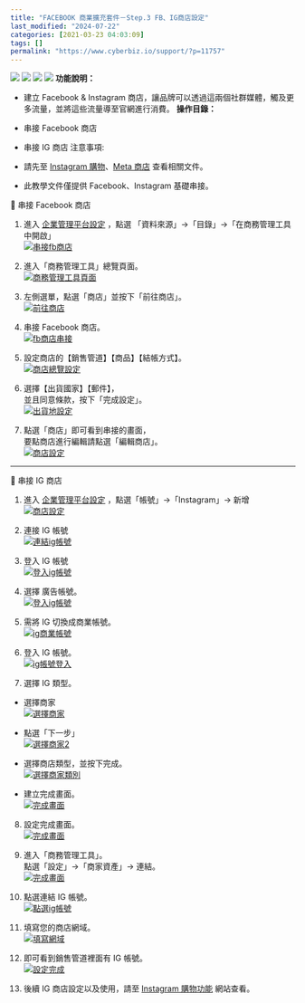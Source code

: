 ```yaml
---
title: "FACEBOOK 商業擴充套件－Step.3 FB、IG商店設定"
last_modified: "2024-07-22"
categories: [2021-03-23 04:03:09]
tags: []
permalink: "https://www.cyberbiz.io/support/?p=11757"
---
```


![](https://www.cyberbiz.io/support/wp-content/uploads/適用站別.png)
[![](https://www.cyberbiz.io/support/wp-content/uploads/台灣站.png)](https://www.cyberbiz.io/support/?page_id=2490)
[![](https://www.cyberbiz.io/support/wp-content/uploads/北美站.png)](https://www.cyberbiz.io/support/?page_id=32080)
[![](https://www.cyberbiz.io/support/wp-content/uploads/日本站.png)]() **功能說明：**  

* 建立 Facebook & Instagram 商店，讓品牌可以透過這兩個社群媒體，觸及更多流量，並將這些流量導至官網進行消費。
**操作目錄：**

* 串接 Facebook 商店
* 串接 IG 商店
注意事項:  

* 請先至 [Instagram 購物](https://www.facebook.com/business/help/582645198813984?id=1069014943260205&content_id=YfngY8Ybzp9hgjp&ref=sem_smb&utm_term=dsa-1744651665794&gclid=CjwKCAjwsvujBhAXEiwA_UXnAJkLwe8zDYorDZEk2DzbJNVO9gDiHumrxBXHB84a6WTjBOaFqsBlzhoCUksQAvD_BwE&wtsid=rdr_0mbqOqDrP5wMFhIc1)、[Meta 商店](https://www.facebook.com/business/shops?wtsid=rdr_0qepCejJMsuVZf5Yd) 查看相關文件。
* 此教學文件僅提供 Facebook、Instagram 基礎串接。

📌 串接 Facebook 商店  

1. 進入 [企業管理平台設定](https://business.facebook.com/) ，點選 「資料來源」→「目錄」→「在商務管理工具中開啟」  
[![串接fb商店](https://www.cyberbiz.io/support/wp-content/uploads/FACEBOOK-FB、IG商店設定01.png)](https://www.cyberbiz.io/support/wp-content/uploads/FACEBOOK-FB、IG商店設定01.png)



2. 進入「商務管理工具」總覽頁面。  
[![商務管理工具頁面](https://www.cyberbiz.io/support/wp-content/uploads/FACEBOOK-FB、IG商店設定02.png)](https://www.cyberbiz.io/support/wp-content/uploads/FACEBOOK-FB、IG商店設定02.png)



3. 左側選單，點選「商店」並按下「前往商店」。  
[![前往商店](https://www.cyberbiz.io/support/wp-content/uploads/FACEBOOK-FB、IG商店設定03.png)](https://www.cyberbiz.io/support/wp-content/uploads/FACEBOOK-FB、IG商店設定03.png)



4. 串接 Facebook 商店。  
[![fb商店串接](https://www.cyberbiz.io/support/wp-content/uploads/FACEBOOK-FB、IG商店設定04.png)](https://www.cyberbiz.io/support/wp-content/uploads/FACEBOOK-FB、IG商店設定04.png)



5. 設定商店的【銷售管道】【商品】【結帳方式】。  
[![商店總覽設定](https://www.cyberbiz.io/support/wp-content/uploads/FACEBOOK-FB、IG商店設定05.png)](https://www.cyberbiz.io/support/wp-content/uploads/FACEBOOK-FB、IG商店設定05.png)



6. 選擇【出貨國家】【郵件】，  
並且同意條款，按下「完成設定」。  
[![出貨地設定](https://www.cyberbiz.io/support/wp-content/uploads/FACEBOOK-FB、IG商店設定06.png)](https://www.cyberbiz.io/support/wp-content/uploads/FACEBOOK-FB、IG商店設定06.png)



7. 點選「商店」即可看到串接的畫面，  
要點商店進行編輯請點選「編輯商店」。  
[![商店設定](https://www.cyberbiz.io/support/wp-content/uploads/FACEBOOK-FB、IG商店設定07.png)](https://www.cyberbiz.io/support/wp-content/uploads/FACEBOOK-FB、IG商店設定07.png)



* * *


📌 串接 IG 商店  

1. 進入 [企業管理平台設定](https://business.facebook.com/) ，點選「帳號」→「Instagram」→ 新增  
[![商店設定](https://www.cyberbiz.io/support/wp-content/uploads/FACEBOOK-FB、IG商店設定08.png)](https://www.cyberbiz.io/support/wp-content/uploads/FACEBOOK-FB、IG商店設定08.png)



2. 連接 IG 帳號  
[![連結ig帳號](https://www.cyberbiz.io/support/wp-content/uploads/FACEBOOK-FB、IG商店設定09.png)](https://www.cyberbiz.io/support/wp-content/uploads/FACEBOOK-FB、IG商店設定09.png)



3. 登入 IG 帳號  
[![登入ig帳號](https://www.cyberbiz.io/support/wp-content/uploads/FACEBOOK-FB、IG商店設定10.png)](https://www.cyberbiz.io/support/wp-content/uploads/FACEBOOK-FB、IG商店設定10.png)



4. 選擇 廣告帳號。  
[![登入ig帳號](https://www.cyberbiz.io/support/wp-content/uploads/FACEBOOK-FB、IG商店設定11.png)](https://www.cyberbiz.io/support/wp-content/uploads/FACEBOOK-FB、IG商店設定11.png)



5. 需將 IG 切換成商業帳號。  
[![ig商業帳號](https://www.cyberbiz.io/support/wp-content/uploads/FACEBOOK-FB、IG商店設定12.png)](https://www.cyberbiz.io/support/wp-content/uploads/FACEBOOK-FB、IG商店設定12.png)



6. 登入 IG 帳號。  
[![ig帳號登入](https://www.cyberbiz.io/support/wp-content/uploads/FACEBOOK-FB、IG商店設定13.png)](https://www.cyberbiz.io/support/wp-content/uploads/FACEBOOK-FB、IG商店設定13.png)



7. 選擇 IG 類型。 
* 選擇商家  
[![選擇商家](https://www.cyberbiz.io/support/wp-content/uploads/FACEBOOK-FB、IG商店設定14.png)](https://www.cyberbiz.io/support/wp-content/uploads/FACEBOOK-FB、IG商店設定14.png)



* 點選「下一步」  
[![選擇商家2](https://www.cyberbiz.io/support/wp-content/uploads/FACEBOOK-FB、IG商店設定15.png)](https://www.cyberbiz.io/support/wp-content/uploads/FACEBOOK-FB、IG商店設定15.png)



* 選擇商店類型，並按下完成。  
[![選擇商家類別](https://www.cyberbiz.io/support/wp-content/uploads/FACEBOOK-FB、IG商店設定16.png)](https://www.cyberbiz.io/support/wp-content/uploads/FACEBOOK-FB、IG商店設定16.png)



* 建立完成畫面。  
[![完成畫面](https://www.cyberbiz.io/support/wp-content/uploads/FACEBOOK-FB、IG商店設定17.png)](https://www.cyberbiz.io/support/wp-content/uploads/FACEBOOK-FB、IG商店設定17.png)





8. 設定完成畫面。  
[![完成畫面](https://www.cyberbiz.io/support/wp-content/uploads/FACEBOOK-FB、IG商店設定18.png)](https://www.cyberbiz.io/support/wp-content/uploads/FACEBOOK-FB、IG商店設定18.png)



9. 進入「商務管理工具」。  
點選「設定」→「商家資產」→ 連結。  
[![完成畫面](https://www.cyberbiz.io/support/wp-content/uploads/FACEBOOK-FB、IG商店設定19.png)](https://www.cyberbiz.io/support/wp-content/uploads/FACEBOOK-FB、IG商店設定19.png)



10. 點選連結 IG 帳號。  
[![點選ig帳號](https://www.cyberbiz.io/support/wp-content/uploads/FACEBOOK-FB、IG商店設定20.png)](https://www.cyberbiz.io/support/wp-content/uploads/FACEBOOK-FB、IG商店設定20.png)



11. 填寫您的商店網域。  
[![填寫網域](https://www.cyberbiz.io/support/wp-content/uploads/FACEBOOK-FB、IG商店設定21.png)](https://www.cyberbiz.io/support/wp-content/uploads/FACEBOOK-FB、IG商店設定21.png)



12. 即可看到銷售管道裡面有 IG 帳號。  
[![設定完成](https://www.cyberbiz.io/support/wp-content/uploads/FACEBOOK-FB、IG商店設定22.png)](https://www.cyberbiz.io/support/wp-content/uploads/FACEBOOK-FB、IG商店設定22.png)



13. 後續 IG 商店設定以及使用，請至 [Instagram 購物功能](https://www.facebook.com/business/help/582645198813984?id=1069014943260205&content_id=YfngY8Ybzp9hgjp&ref=sem_smb&utm_term=aud-1846835380552%3Adsa-1744651665794&gclid=CjwKCAjwvdajBhBEEiwAeMh1U0F87VcMCYpbeiB1xVjlWUbt_lEkePq9zQtSlh9tJ18bHen3mLrjhhoCupwQAvD_BwE) 網站查看。  



